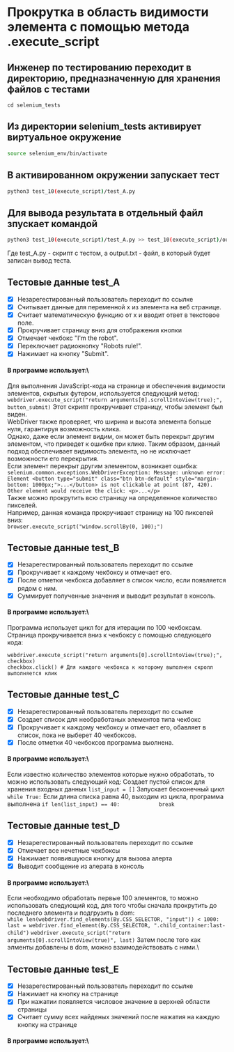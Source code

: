 # Прокрутка в область видимости элемента с помощью метода .execute_script

## Инженер по тестированию переходит в директорию, предназначенную для хранения файлов с тестами
```
cd selenium_tests
```
## Из директории selenium_tests активирует виртуальное окружение
```sh
source selenium_env/bin/activate
```
## В активированном окружении запускает тест 
```sh
python3 test_10(execute_script)/test_A.py
```
## Для вывода результата в отдельный файл зпускает командой 
```sh
python3 test_10(execute_script)/test_A.py >> test_10(execute_script)/output.txt
```
Где test_A.py -  скрипт с тестом, а output.txt - файл, в который будет записан вывод теста.


## Тестовые данные test_A
- [x] Незарегестированный пользователь переходит по ссылке
- [x] Cчитывает данные для переменной x из элемента на веб странице.
- [x] Считает математическую функцию от x и вводит ответ в текстовое поле.
- [x] Прокручивает страницу вниз для отображения кнопки
- [x] Отмечает чекбокс "I'm the robot".
- [x] Переключает радиокнопку "Robots rule!".
- [x] Нажимает на кнопку "Submit".
#### В программе использует:\
Для выполнения JavaScript-кода на странице и обеспечения видимости элементов, скрытых футером, используется следующий метод: \
```webdriver.execute_script("return arguments[0].scrollIntoView(true);", button_submit)``` 
Этот скрипт прокручивает страницу, чтобы элемент был виден. \
WebDriver также проверяет, что ширина и высота элемента больше нуля, гарантируя возможность клика. \
Однако, даже если элемент видим, он может быть перекрыт другим элементом, что приведет к ошибке при клике.
Таким образом, данный подход обеспечивает видимость элемента, но не исключает возможности его перекрытия.\
Если элемент перекрыт другим элементом, возникает ошибка: \
```selenium.common.exceptions.WebDriverException: Message: unknown error: Element <button type="submit" class="btn btn-default" style="margin-bottom: 1000px;">...</button> is not clickable at point (87, 420). Other element would receive the click: <p>...</p>```\
Также можно прокрутить всю страницу на определенное количество пикселей. \
Например, данная команда прокручивает страницу на 100 пикселей вниз: \
```browser.execute_script("window.scrollBy(0, 100);")```


## Тестовые данные test_B
- [x] Незарегестированный пользователь переходит по ссылке
- [x] Прокручивает к каждому чекбоксу и отмечает его.
- [x] После отметки чекбокса добавляет в список число, если появляется рядом с ним.
- [x] Суммирует полученные значения и выводит результат в консоль.
#### В программе использует:\
Программа использует цикл for для итерации по 100 чекбоксам. \
Cтраница прокручивается вниз к чекбоксу с помощью следующего кода:
```
webdriver.execute_script("return arguments[0].scrollIntoView(true);", checkbox) 
checkbox.click() # Для каждого чекбокса к которому выполнен скролл выполняется клик
```


## Тестовые данные test_C
- [x] Незарегестированный пользователь переходит по ссылке
- [x] Создает список для необработаных элементов типа чекбокс
- [x] Прокручивает к каждому чекбоксу и отмечает его, обавляет в список, пока не выберет 40 чекбоксов.
- [x] После отметки 40 чекбоксов программа выолнена.
#### В программе использует:\
Если известно количество элементов которые нужно обработать, то можно использовать следующий код:
Создает пустой список для хранения входных данных
```list_input = []```
Запускает бесконечный цикл
```while True:```
Если длина списка равна 40, выходим из цикла, программа выполнена
```if len(list_input) == 40:```
```            break```


## Тестовые данные test_D
- [x] Незарегестированный пользователь переходит по ссылке
- [x] Отмечает все нечетные чекбоксы
- [x] Нажимает появившуюся кнопку для вызова алерта
- [x] Выводит сообщение из алерата в консоль 
#### В программе использует:\
Если необходимо обработать первые 100 элементов, то можно использовать следующий код, для того чтобы сначала прокрутить до последнего элемента и подгрузить в dom:\
```while len(webdriver.find_elements(By.CSS_SELECTOR, "input")) < 1000:```
```last = webdriver.find_element(By.CSS_SELECTOR, ".child_container:last-child")```
```webdriver.execute_script("return arguments[0].scrollIntoView(true)", last)```
 Затем после того как элменты добавлены в dom, можно взаимодействовать с ними.\


## Тестовые данные test_E
- [x] Незарегестированный пользователь переходит по ссылке
- [x] Нажимает на кнопку на странице  
- [x] При нажатии появляется числовое значение в верхней области страницы
- [x] Считает сумму всех найденых значений после нажатия на каждую кнопку на странице 
#### В программе использует:\
